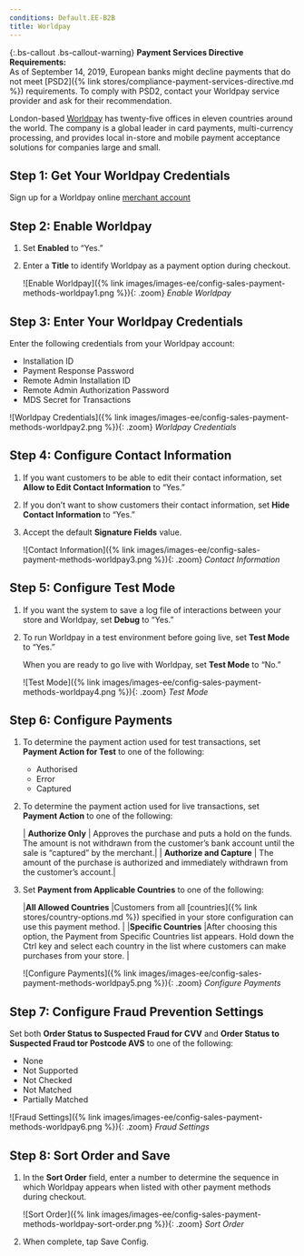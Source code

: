 ```yaml
---
conditions: Default.EE-B2B
title: Worldpay
---
```


{:.bs-callout .bs-callout-warning}
**Payment Services Directive Requirements:** <br/>
As of September 14, 2019, European banks might decline payments that do not meet [PSD2]({% link stores/compliance-payment-services-directive.md %}) requirements. To comply with PSD2, contact your Worldpay service provider and ask for their recommendation.

London-based [Worldpay][1] has twenty-five offices in eleven countries around the world. The company is a global leader in card payments, multi-currency processing, and provides local in-store and mobile payment acceptance solutions for companies large and small.

## Step 1: Get Your Worldpay Credentials

Sign up for a Worldpay online [merchant account][2]

## Step 2: Enable Worldpay

1. Set **Enabled** to “Yes.”

2. Enter a **Title** to identify Worldpay as a payment option during checkout.

   ![Enable Worldpay]({% link images/images-ee/config-sales-payment-methods-worldpay1.png %}){: .zoom}
   _Enable Worldpay_

## Step 3: Enter Your Worldpay Credentials

Enter the following credentials from your Worldpay account:

- Installation ID
- Payment Response Password
- Remote Admin Installation ID
- Remote Admin Authorization Password
- MDS Secret for Transactions

![Worldpay Credentials]({% link images/images-ee/config-sales-payment-methods-worldpay2.png %}){: .zoom}
_Worldpay Credentials_

## Step 4: Configure Contact Information

1. If you want customers to be able to edit their contact information, set **Allow to Edit Contact Information** to “Yes.”

1. If you don’t want to show customers their contact information, set **Hide Contact Information** to “Yes.”

1. Accept the default **Signature Fields** value.

   ![Contact Information]({% link images/images-ee/config-sales-payment-methods-worldpay3.png %}){: .zoom}
   _Contact Information_

## Step 5: Configure Test Mode

1. If you want the system to save a log file of interactions between your store and Worldpay, set **Debug** to “Yes.”

1. To run Worldpay in a test environment before going live, set **Test Mode** to “Yes.”

   When you are ready to go live with Worldpay, set **Test Mode** to “No.”

   ![Test Mode]({% link images/images-ee/config-sales-payment-methods-worldpay4.png %}){: .zoom}
   _Test Mode_

## Step 6: Configure Payments

1. To determine the payment action used for test transactions, set **Payment Action for Test** to one of the following:

   - Authorised
   - Error
   - Captured

1. To determine the payment action used for live transactions, set **Payment Action** to one of the following:

   | **Authorize Only** | Approves the purchase and puts a hold on the funds. The amount is not withdrawn from the customer’s bank account until the sale is “captured” by the merchant.|
   | **Authorize and Capture** | The amount of the purchase is authorized and immediately withdrawn from the customer’s account.|

1. Set **Payment from Applicable Countries** to one of the following:

     |**All Allowed Countries** |Customers from all [countries]({% link stores/country-options.md %}) specified in your store configuration can use this payment method. |
     |**Specific Countries** |After choosing this option, the Payment from Specific Countries list appears. Hold down the Ctrl key and select each country in the list where customers can make purchases from your store. |


   ![Configure Payments]({% link images/images-ee/config-sales-payment-methods-worldpay5.png %}){: .zoom}
   _Configure Payments_

## **Step 7:** Configure Fraud Prevention Settings

Set both **Order Status to Suspected Fraud for CVV** and **Order Status to Suspected Fraud tor Postcode AVS** to one of the following:

- None
- Not Supported
- Not Checked
- Not Matched
- Partially Matched

![Fraud Settings]({% link images/images-ee/config-sales-payment-methods-worldpay6.png %}){: .zoom}
_Fraud Settings_

## **Step 8:** Sort Order and Save

1. In the **Sort Order** field, enter a number to determine the sequence in which Worldpay appears when listed with other payment methods during checkout.

   ![Sort Order]({% link images/images-ee/config-sales-payment-methods-worldpay-sort-order.png %}){: .zoom}
   _Sort Order_

1. When complete, tap <span class="btn">Save Config</span>.

[1]: http://www.worldpay.com/us
[2]: http://www.worldpay.com/global/sme/online/online-merchant-account
